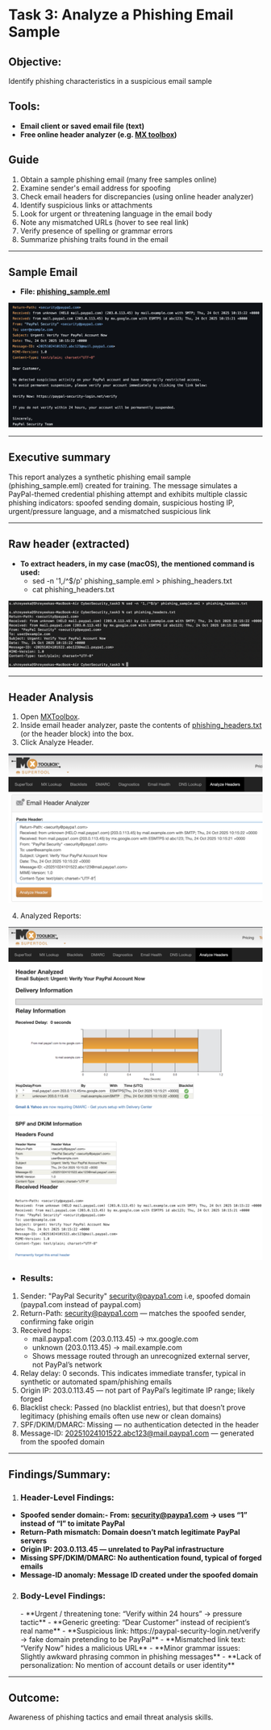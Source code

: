 # Task 3: Analyze a Phishing Email Sample

## Objective:
Identify phishing characteristics in a suspicious email sample

## Tools:
- **Email client or saved email file (text)**
- **Free online header analyzer (e.g. [MX toolbox](https://mxtoolbox.com/EmailHeaders.aspx))**

## Guide
1. Obtain a sample phishing email (many free samples online)
2. Examine sender's email address for spoofing
3. Check email headers for discrepancies (using online header analyzer)
4. Identify suspicious links or attachments
5. Look for urgent or threatening language in the email body
6. Note any mismatched URLs (hover to see real link)
7. Verify presence of spelling or grammar errors
8. Summarize phishing traits found in the email

---

## Sample Email
- **File: [phishing_sample.eml](phishing_sample.eml)**

![Alt Text](images/SampleEmail.PNG)

---

## Executive summary
This report analyzes a synthetic phishing email sample (phishing_sample.eml) created for training. The message simulates a PayPal-themed credential phishing attempt and exhibits multiple classic phishing indicators: spoofed sending domain, suspicious hosting IP, urgent/pressure language, and a mismatched suspicious link

---

## Raw header (extracted)
- **To extract headers, in my case (macOS), the mentioned command is used:**
    - sed -n '1,/^$/p' phishing_sample.eml > phishing_headers.txt
    - cat phishing_headers.txt 

![Alt Text](images/HeaderExtract.PNG) 

---

## Header Analysis
1. Open [MXToolbox](https://mxtoolbox.com/EmailHeaders.aspx).
2. Inside email header analyzer, paste the contents of [phishing_headers.txt](phishing_headers.txt) (or the header block) into the box.
3. Click Analyze Header.

![Alt Text](images/HeaderAnalysis.png)


4. Analyzed Reports:

![Alt Text](images/AnalysisReportI.png)
![Alt Text](images/AnalysisReportII.png)

- <h3>Results:</h3>
1. Sender: "PayPal Security" <security@paypa1.com> i.e, spoofed domain (paypa1.com instead of paypal.com)
2. Return-Path: <security@paypa1.com> — matches the spoofed sender, confirming fake origin
3. Received hops:
   - mail.paypa1.com (203.0.113.45) → mx.google.com
   - unknown (203.0.113.45) → mail.example.com
   - Shows message routed through an unrecognized external server, not PayPal’s network
4. Relay delay: 0 seconds. This indicates immediate transfer, typical in synthetic or automated spam/phishing emails
5. Origin IP: 203.0.113.45 — not part of PayPal’s legitimate IP range; likely forged
6. Blacklist check: Passed (no blacklist entries), but that doesn’t prove legitimacy (phishing emails often use new or clean domains)
7. SPF/DKIM/DMARC: Missing — no authentication detected in the header
8. Message-ID: <20251024101522.abc123@mail.paypa1.com> — generated from the spoofed domain

---

## Findings/Summary:
1. <h3>Header-Level Findings:</h3>
- **Spoofed sender domain:- From: security@paypa1.com → uses “1” instead of “l” to imitate PayPal**
- **Return-Path mismatch: Domain doesn’t match legitimate PayPal servers**
- **Origin IP: 203.0.113.45 — unrelated to PayPal infrastructure**
- **Missing SPF/DKIM/DMARC: No authentication found, typical of forged emails**
- **Message-ID anomaly: Message ID created under the spoofed domain**

2. <h3>Body-Level Findings:</h3>
   - **Urgent / threatening tone: “Verify within 24 hours” → pressure tactic**
   - **Generic greeting: “Dear Customer” instead of recipient’s real name**
   - **Suspicious link: https://paypal-security-login.net/verify → fake domain pretending to be PayPal**
   - **Mismatched link text: “Verify Now” hides a malicious URL**
   - **Minor grammar issues: Slightly awkward phrasing common in phishing messages**
   - **Lack of personalization: No mention of account details or user identity**

---

## Outcome:
Awareness of phishing tactics and email threat analysis skills.